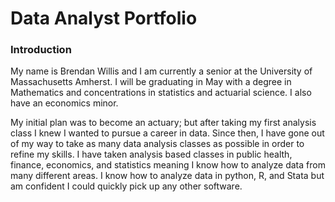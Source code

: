 # Data Analyst Portfolio
### Introduction
My name is Brendan Willis and I am currently a senior at the University of Massachusetts Amherst. I will be graduating in May with a degree in Mathematics and concentrations in statistics and actuarial science. I also have an economics minor.

My initial plan was to become an actuary; but after taking my first analysis class I knew I wanted to pursue a career in data. Since then, I have gone out of my way to take as many data analysis classes as possible in order to refine my skills. I have taken analysis based classes in public health, finance, economics, and statistics meaning I know how to analyze data from many different areas. I know how to analyze data in python, R, and Stata but am confident I could quickly pick up any other software.  



